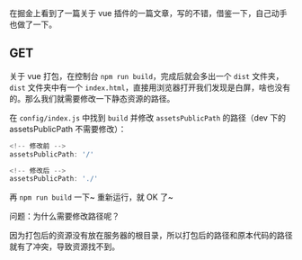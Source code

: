 在掘金上看到了一篇关于 vue 插件的一篇文章，写的不错，借鉴一下，自己动手也做了一下。

## GET

关于 vue 打包，在控制台 `npm run build`，完成后就会多出一个 `dist` 文件夹，`dist` 文件夹中有一个 `index.html`，直接用浏览器打开我们发现是白屏，啥也没有的。那么我们就需要修改一下静态资源的路径。

在 `config/index.js` 中找到 `build` 并修改 `assetsPublicPath` 的路径（dev 下的 assetsPublicPath 不需要修改）：

```js
<!-- 修改前 -->
assetsPublicPath: '/'

<!-- 修改后 -->
assetsPublicPath: './'
```

再 `npm run build` 一下~ 重新运行，就 OK 了~

问题：为什么需要修改路径呢？

因为打包后的资源没有放在服务器的根目录，所以打包后的路径和原本代码的路径就有了冲突，导致资源找不到。
